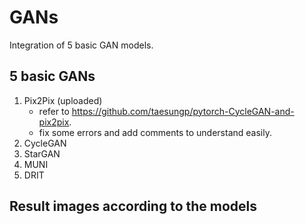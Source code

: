 # GANs
Integration of 5 basic GAN models.

## 5 basic GANs

1. Pix2Pix (uploaded)
    * refer to https://github.com/taesungp/pytorch-CycleGAN-and-pix2pix.
    * fix some errors and add comments to understand easily.
2. CycleGAN
3. StarGAN
4. MUNI
5. DRIT


## Result images according to the models
